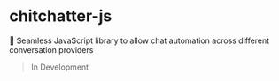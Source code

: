 # chitchatter-js
💬 Seamless JavaScript library to allow chat automation across different conversation providers

> In Development
